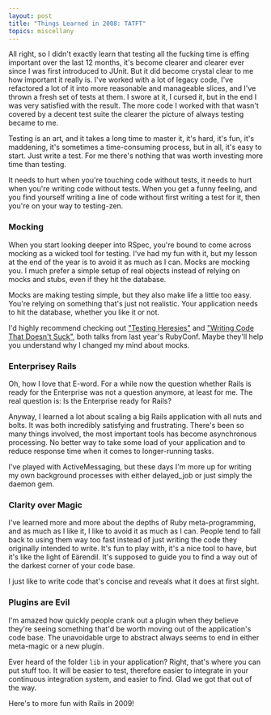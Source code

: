 ```yaml
---
layout: post
title: "Things Learned in 2008: TATFT"
topics: miscellany
---
```

All right, so I didn't exactly learn that testing all the fucking time is effing important over the last 12 months, it's become clearer and clearer ever since I was first introduced to JUnit. But it did become crystal clear to me how important it really is. I've worked with a lot of legacy code, I've refactored a lot of it into more reasonable and manageable slices, and I've thrown a fresh set of tests at them. I swore at it, I cursed it, but in the end I was very satisfied with the result. The more code I worked with that wasn't covered by a decent test suite the clearer the picture of always testing became to me.

Testing is an art, and it takes a long time to master it, it's hard, it's fun, it's maddening, it's sometimes a time-consuming process, but in all, it's easy to start. Just write a test. For me there's nothing that was worth investing more time than testing.

It needs to hurt when you're touching code without tests, it needs to hurt when you're writing code without tests. When you get a funny feeling, and you find yourself writing a line of code without first writing a test for it, then you're on your way to testing-zen.

### Mocking

When you start looking deeper into RSpec, you're bound to come across mocking as a wicked tool for testing. I've had my fun with it, but my lesson at the end of the year is to avoid it as much as I can. Mocks are mocking you. I much prefer a simple setup of real objects instead of relying on mocks and stubs, even if they hit the database.

Mocks are making testing simple, but they also make life a little too easy. You're relying on something that's just not realistic. Your application needs to hit the database, whether you like it or not.

I'd highly recommend checking out ["Testing Heresies"](http://rubyconf2008.confreaks.com/testing-heresies.html) and ["Writing Code That Doesn't Suck"](http://rubyconf2008.confreaks.com/writing-code-that-doesnt-suck.html), both talks from last year's RubyConf. Maybe they'll help you understand why I changed my mind about mocks.

### Enterprisey Rails

Oh, how I love that E-word. For a while now the question whether Rails is ready for the Enterprise was not a question anymore, at least for me. The real question is: Is the Enterprise ready for Rails?

Anyway, I learned a lot about scaling a big Rails application with all nuts and bolts. It was both incredibly satisfying and frustrating. There's been so many things involved, the most important tools has become asynchronous processing. No better way to take some load of your application and to reduce response time when it comes to longer-running tasks.

I've played with ActiveMessaging, but these days I'm more up for writing my own background processes with either delayed_job or just simply the daemon gem.

### Clarity over Magic

I've learned more and more about the depths of Ruby meta-programming, and as much as I like it, I like to avoid it as much as I can. People tend to fall back to using them way too fast instead of just writing the code they originally intended to write. It's fun to play with, it's a nice tool to have, but it's like the light of E&auml;rendil. It's supposed to guide you to find a way out of the darkest corner of your code base.

I just like to write code that's concise and reveals what it does at first sight.

### Plugins are Evil

I'm amazed how quickly people crank out a plugin when they believe they're seeing something that'd be worth moving out of the application's code base. The unavoidable urge to abstract always seems to end in either meta-magic or a new plugin.

Ever heard of the folder `lib` in your application? Right, that's where you can put stuff too. It will be easier to test, therefore easier to integrate in your continuous integration system, and easier to find. Glad we got that out of the way.

Here's to more fun with Rails in 2009!